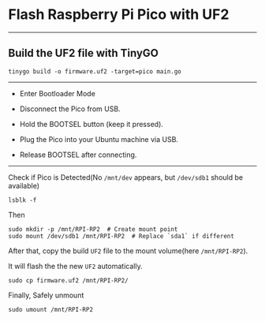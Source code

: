 # Flash Raspberry Pi Pico with UF2

---

## Build the UF2 file with TinyGO

```shell
tinygo build -o firmware.uf2 -target=pico main.go
```

---

- Enter Bootloader Mode

- Disconnect the Pico from USB.

- Hold the BOOTSEL button (keep it pressed).

- Plug the Pico into your Ubuntu machine via USB.

- Release BOOTSEL after connecting.

---
Check if Pico is Detected(No `/mnt/dev` appears, but `/dev/sdb1` should be available)

```shell
lsblk -f
```

Then

```shell
sudo mkdir -p /mnt/RPI-RP2  # Create mount point
sudo mount /dev/sdb1 /mnt/RPI-RP2  # Replace `sda1` if different
```
After that, copy the build `UF2` file to the mount volume(here `/mnt/RPI-RP2`).

It will flash the the new `UF2` automatically.

```shell
sudo cp firmware.uf2 /mnt/RPI-RP2/
```

Finally, Safely unmount

```shell
sudo umount /mnt/RPI-RP2
```